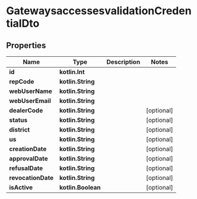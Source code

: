 
# GatewaysaccessesvalidationCredentialDto

## Properties
Name | Type | Description | Notes
------------ | ------------- | ------------- | -------------
**id** | **kotlin.Int** |  | 
**repCode** | **kotlin.String** |  | 
**webUserName** | **kotlin.String** |  | 
**webUserEmail** | **kotlin.String** |  | 
**dealerCode** | **kotlin.String** |  |  [optional]
**status** | **kotlin.String** |  |  [optional]
**district** | **kotlin.String** |  |  [optional]
**us** | **kotlin.String** |  |  [optional]
**creationDate** | **kotlin.String** |  |  [optional]
**approvalDate** | **kotlin.String** |  |  [optional]
**refusalDate** | **kotlin.String** |  |  [optional]
**revocationDate** | **kotlin.String** |  |  [optional]
**isActive** | **kotlin.Boolean** |  |  [optional]



